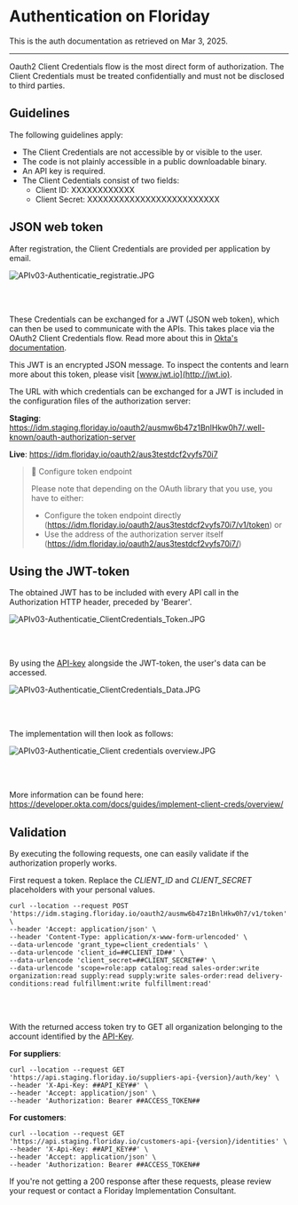 # Authentication on Floriday

This is the auth documentation as retrieved on Mar 3, 2025.

---

Oauth2 Client Credentials flow is the most direct form of authorization. The Client Credentials must be treated confidentially and must not be disclosed to third parties.

## Guidelines

The following guidelines apply:

- The Client Credentials are not accessible by or visible to the user.
- The code is not plainly accessible in a public downloadable binary.
- An API key is required.
- The Client Cedentials consist of two fields:
  - Client ID: XXXXXXXXXXXX
  - Client Secret: XXXXXXXXXXXXXXXXXXXXXXXXX

## JSON web token

After registration, the Client Credentials are provided per application by email.

![](https://files.readme.io/258aaf0-APIv03-Authenticatie_registratie.JPG "APIv03-Authenticatie_registratie.JPG")

<br/>
<br/>

These Credentials can be exchanged for a JWT (JSON web token), which can then be used to communicate with the APIs. This takes place via the OAuth2 Client Credentials flow. Read more about this in [Okta's documentation](https://developer.okta.com/authentication-guide/implementing-authentication/client-creds#3-using-the-client-credentials-flow).

This JWT is an encrypted JSON message. To inspect the contents and learn more about this token, please visit [www.jwt.io](http://jwt.io).

The URL with which credentials can be exchanged for a JWT is included in the configuration files of the authorization server:

**Staging**: <https://idm.staging.floriday.io/oauth2/ausmw6b47z1BnlHkw0h7/.well-known/oauth-authorization-server>

**Live**: <https://idm.floriday.io/oauth2/aus3testdcf2vyfs70i7>

> 🚧 Configure token endpoint
> 
> Please note that depending on the OAuth library that you use, you have to either:
> 
> - Configure the token endpoint directly (<https://idm.floriday.io/oauth2/aus3testdcf2vyfs70i7/v1/token>) or
> - Use the address of the authorization server itself (<https://idm.floriday.io/oauth2/aus3testdcf2vyfs70i7/>)

## Using the JWT-token

The obtained JWT has to be included with every API call in the Authorization HTTP header, preceded by 'Bearer'.

![](https://files.readme.io/b652eb3-APIv03-Authenticatie_ClientCredentials_Token.JPG "APIv03-Authenticatie_ClientCredentials_Token.JPG")

<br/>
<br/>

By using the [API-key](doc:api-key) alongside the JWT-token, the user's data can be accessed.

![](https://files.readme.io/c009b53-APIv03-Authenticatie_ClientCredentials_Data.JPG "APIv03-Authenticatie_ClientCredentials_Data.JPG")

<br/>
<br/>

The implementation will then look as follows:

![](https://files.readme.io/bfa1cb5-APIv03-Authenticatie_Client_credentials_overview.JPG "APIv03-Authenticatie_Client credentials overview.JPG")

<br/>
<br/>

More information can be found here: <https://developer.okta.com/docs/guides/implement-client-creds/overview/>

## Validation

By executing the following requests, one can easily validate if the authorization properly works. 

First request a token. Replace the _CLIENT_ID_ and _CLIENT_SECRET_ placeholders with your personal values.

```shell
curl --location --request POST 'https://idm.staging.floriday.io/oauth2/ausmw6b47z1BnlHkw0h7/v1/token' \
--header 'Accept: application/json' \
--header 'Content-Type: application/x-www-form-urlencoded' \
--data-urlencode 'grant_type=client_credentials' \
--data-urlencode 'client_id=##CLIENT_ID##' \
--data-urlencode 'client_secret=##CLIENT_SECRET##' \
--data-urlencode 'scope=role:app catalog:read sales-order:write organization:read supply:read supply:write sales-order:read delivery-conditions:read fulfillment:write fulfillment:read'
```

<br/>
<br/>

With the returned access token try to GET all organization belonging to the account identified by the [API-Key](https://developer.floriday.io/docs/api-key). 

**For suppliers**:

```shell
curl --location --request GET 'https://api.staging.floriday.io/suppliers-api-{version}/auth/key' \
--header 'X-Api-Key: ##API_KEY##' \
--header 'Accept: application/json' \
--header 'Authorization: Bearer ##ACCESS_TOKEN##
```



**For customers**:

```shell
curl --location --request GET 'https://api.staging.floriday.io/customers-api-{version}/identities' \
--header 'X-Api-Key: ##API_KEY##' \
--header 'Accept: application/json' \
--header 'Authorization: Bearer ##ACCESS_TOKEN##
```



If you're not getting a 200 response after these requests, please review your request or contact a Floriday Implementation Consultant.